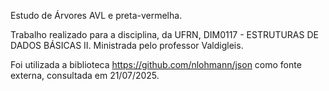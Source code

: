 Estudo de Árvores AVL e preta-vermelha.

Trabalho realizado para a disciplina, da UFRN, DIM0117 - ESTRUTURAS DE DADOS BÁSICAS II. Ministrada pelo professor Valdigleis.

Foi utilizada a biblioteca https://github.com/nlohmann/json como fonte externa, consultada em 21/07/2025.